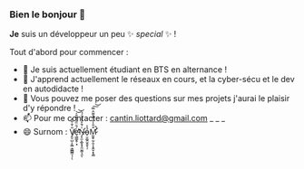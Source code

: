 ### Bien le bonjour 👋


**Je** suis un développeur un peu ✨ _special_ ✨ !

Tout d'abord pour commencer :

- 🔭 Je suis actuellement étudiant en BTS en alternance ! 
- 🌱 J'apprend actuellement le réseaux en cours, et la cyber-sécu et le dev en autodidacte !
- 💬 Vous pouvez me poser des questions sur mes projets j'aurai le plaisir d'y répondre !
- 📫 Pour me contacter : cantin.liottard@gmail.com
_
_
_
- 😄 Surnom :    V̸̡͈̠̺͕̖͇͕͇̻̳͔̦̎̇̐̐̂ͅė̵̛̛͉̲͇̭̹͙́̑̈̋̉͛̆̄̍͘͝͝N̶̡̛̞̫͕̲̱̞̟̼̫͚͉̯̍́̄͐̉̾̈́́ͅỏ̵̜̮͚̯̫̝̬̖̩̾M̷̛̛̰͈̥̰̣͈͎̝͍̬͙̖͇͒̐̍̒͌̀͌̂̿̚͠͝
